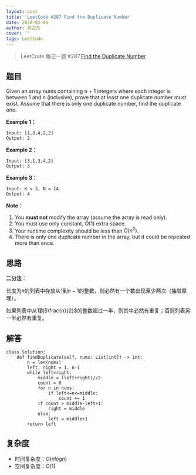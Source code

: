 ```yaml
---
layout: post
title: 'LeetCode #287 Find the Duplicate Number'
date: 2020-02-01
author: 郑之杰
cover: ''
tags: LeetCode
---
```


> LeetCode 每日一题 #287.[Find the Duplicate Number](https://leetcode-cn.com/problems/find-the-duplicate-number/)

## 题目
Given an array nums containing n + 1 integers where each integer is between 1 and n (inclusive), prove that at least one duplicate number must exist. Assume that there is only one duplicate number, find the duplicate one.


**Example 1：**
```
Input: [1,3,4,2,2]
Output: 2
```

**Example 2：**
```
Input: [3,1,3,4,2]
Output: 3
```

**Example 3：**
```
Input: K = 3, N = 14
Output: 4
```

**Note：**
1. You **must not** modify the array (assume the array is read only).
2. You must use only constant, $O(1)$ extra space.
3. Your runtime complexity should be less than $O(n^2)$.
4. There is only one duplicate number in the array, but it could be repeated more than once.


## 思路
**二分法**：

长度为$n$的列表中存放从$1$到$n-1$的整数，则必然有一个数出现至少两次（抽屉原理）。

如果列表中从$1$到$\frac{n}{2}$的整数超过一半，则其中必然有重复；否则列表另一半必然有重复。

## 解答
```
class Solution:
    def findDuplicate(self, nums: List[int]) -> int:
        n = len(nums)
        left, right = 1, n-1
        while left<right:
            middle = (left+right)//2
            count = 0
            for n in nums:
                if left<=n<=middle:
                    count += 1
            if count > middle-left+1:
                right = middle
            else:
                left = middle+1
        return left
```

## 复杂度
- 时间复杂度：$O(nlogn)$
- 空间复杂度：$O(1)$
